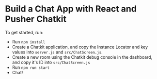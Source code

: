 
# Build a Chat App with React and Pusher Chatkit

To get started, run:

- Run `npm install`
- Create a Chatkit application, and copy the Instance Locator and key values into `server.js` and `src/ChatScreen.js`.
- Create a new room using the Chatkit debug console in the dashboard, and copy it's ID into `src/ChatScreen.js`
- Run `npm run start`
- Chat! 

